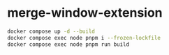 # merge-window-extension

```bash
docker compose up -d --build
docker compose exec node pnpm i --frozen-lockfile
docker compose exec node pnpm run build
```
